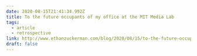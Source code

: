 ```yaml
---
date: 2020-08-15T21:41:34.992Z
title: To the future occupants of my office at the MIT Media Lab
tags:
  - article
  - retrospective
link: http://www.ethanzuckerman.com/blog/2020/08/15/to-the-future-occupants-of-my-office-at-the-mit-media-lab/
draft: false
---
```


